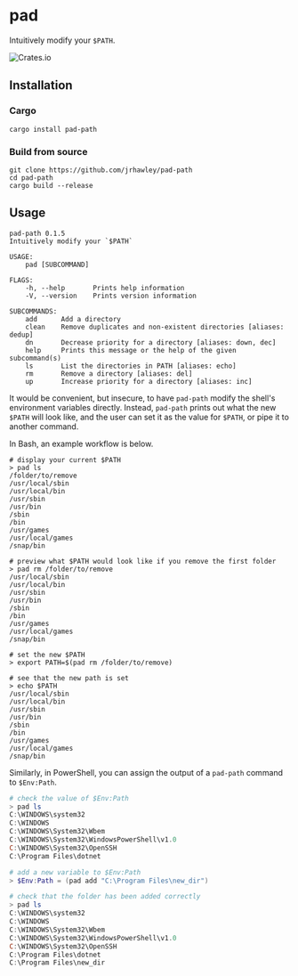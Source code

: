 # pad

Intuitively modify your `$PATH`.

![Crates.io](https://img.shields.io/crates/v/pad-path)

## Installation

### Cargo

```shell
cargo install pad-path
```

### Build from source

```shell
git clone https://github.com/jrhawley/pad-path
cd pad-path
cargo build --release
```

## Usage

```shell
pad-path 0.1.5
Intuitively modify your `$PATH`

USAGE:
    pad [SUBCOMMAND]

FLAGS:
    -h, --help       Prints help information
    -V, --version    Prints version information

SUBCOMMANDS:
    add      Add a directory
    clean    Remove duplicates and non-existent directories [aliases: dedup]
    dn       Decrease priority for a directory [aliases: down, dec]
    help     Prints this message or the help of the given subcommand(s)
    ls       List the directories in PATH [aliases: echo]
    rm       Remove a directory [aliases: del]
    up       Increase priority for a directory [aliases: inc]
```

It would be convenient, but insecure, to have `pad-path` modify the shell's environment variables directly.
Instead, `pad-path` prints out what the new `$PATH` will look like, and the user can set it as the value for `$PATH`, or pipe it to another command.

In Bash, an example workflow is below.

```shell
# display your current $PATH
> pad ls
/folder/to/remove
/usr/local/sbin
/usr/local/bin
/usr/sbin
/usr/bin
/sbin
/bin
/usr/games
/usr/local/games
/snap/bin

# preview what $PATH would look like if you remove the first folder
> pad rm /folder/to/remove
/usr/local/sbin
/usr/local/bin
/usr/sbin
/usr/bin
/sbin
/bin
/usr/games
/usr/local/games
/snap/bin

# set the new $PATH
> export PATH=$(pad rm /folder/to/remove)

# see that the new path is set
> echo $PATH
/usr/local/sbin
/usr/local/bin
/usr/sbin
/usr/bin
/sbin
/bin
/usr/games
/usr/local/games
/snap/bin
```

Similarly, in PowerShell, you can assign the output of a `pad-path` command to `$Env:Path`.

```powershell
# check the value of $Env:Path
> pad ls
C:\WINDOWS\system32
C:\WINDOWS
C:\WINDOWS\System32\Wbem
C:\WINDOWS\System32\WindowsPowerShell\v1.0
C:\WINDOWS\System32\OpenSSH
C:\Program Files\dotnet

# add a new variable to $Env:Path
> $Env:Path = (pad add "C:\Program Files\new_dir")

# check that the folder has been added correctly
> pad ls
C:\WINDOWS\system32
C:\WINDOWS
C:\WINDOWS\System32\Wbem
C:\WINDOWS\System32\WindowsPowerShell\v1.0
C:\WINDOWS\System32\OpenSSH
C:\Program Files\dotnet
C:\Program Files\new_dir
```
